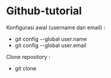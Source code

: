 # Github-tutorial

Konfigurasi awal (username dan email) :
- git config --global user.name <username github>
- git config --global user.email <email github>

Clone repository :
- git clone <ssh atau https dari repo yg mau di clone>